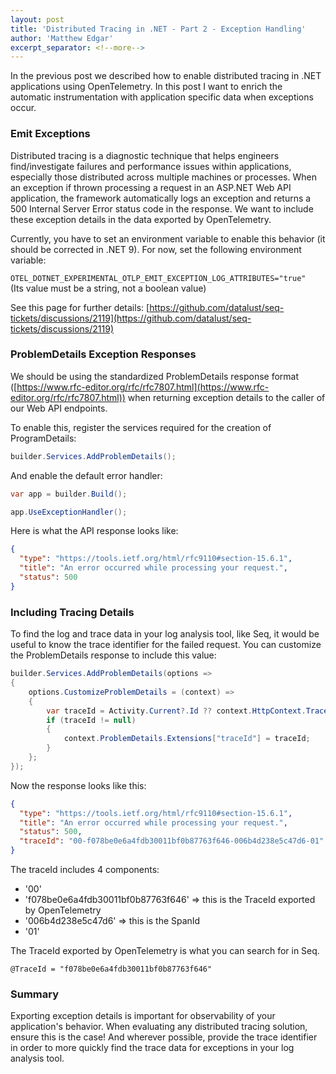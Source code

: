 ```yaml
---
layout: post
title: 'Distributed Tracing in .NET - Part 2 - Exception Handling'
author: 'Matthew Edgar'
excerpt_separator: <!--more-->
---
```


In the previous post we described how to enable distributed tracing in .NET applications using OpenTelemetry. In this post I want to enrich the automatic instrumentation with application specific data when exceptions occur.

<!--more-->

### Emit Exceptions

Distributed tracing is a diagnostic technique that helps engineers find/investigate failures and performance issues within applications, especially those distributed across multiple machines or processes. When an exception if thrown processing a request in an ASP.NET Web API application, the framework automatically logs an exception and returns a 500 Internal Server Error status code in the response. We want to include these exception details in the data exported by OpenTelemetry.

Currently, you have to set an environment variable to enable this behavior (it should be corrected in .NET 9). For now, set the following environment variable:

`OTEL_DOTNET_EXPERIMENTAL_OTLP_EMIT_EXCEPTION_LOG_ATTRIBUTES="true"`  
(Its value must be a string, not a boolean value)

See this page for further details: [https://github.com/datalust/seq-tickets/discussions/2119](https://github.com/datalust/seq-tickets/discussions/2119)

### ProblemDetails Exception Responses

We should be using the standardized ProblemDetails response format ([https://www.rfc-editor.org/rfc/rfc7807.html](https://www.rfc-editor.org/rfc/rfc7807.html)) when returning exception details to the caller of our Web API endpoints.

To enable this, register the services required for the creation of ProgramDetails:

```csharp
builder.Services.AddProblemDetails();
```

And enable the default error handler:

```csharp
var app = builder.Build();

app.UseExceptionHandler();
```

Here is what the API response looks like:

```json
{
  "type": "https://tools.ietf.org/html/rfc9110#section-15.6.1",
  "title": "An error occurred while processing your request.",
  "status": 500
}
```

### Including Tracing Details

To find the log and trace data in your log analysis tool, like Seq, it would be useful to know the trace identifier for the failed request. You can customize the ProblemDetails response to include this value:

```csharp
builder.Services.AddProblemDetails(options =>
{
    options.CustomizeProblemDetails = (context) =>
    {
        var traceId = Activity.Current?.Id ?? context.HttpContext.TraceIdentifier;
        if (traceId != null)
        {
            context.ProblemDetails.Extensions["traceId"] = traceId;
        }
    };
});
```

Now the response looks like this:

```json
{
  "type": "https://tools.ietf.org/html/rfc9110#section-15.6.1",
  "title": "An error occurred while processing your request.",
  "status": 500,
  "traceId": "00-f078be0e6a4fdb30011bf0b87763f646-006b4d238e5c47d6-01"
}
```

The traceId includes 4 components:

- '00'
- 'f078be0e6a4fdb30011bf0b87763f646' => this is the TraceId exported by OpenTelemetry
- '006b4d238e5c47d6' => this is the SpanId
- '01'

The TraceId exported by OpenTelemetry is what you can search for in Seq.

`@TraceId = "f078be0e6a4fdb30011bf0b87763f646"`

### Summary

Exporting exception details is important for observability of your application's behavior. When evaluating any distributed tracing solution, ensure this is the case! And wherever possible, provide the trace identifier in order to more quickly find the trace data for exceptions in your log analysis tool.
